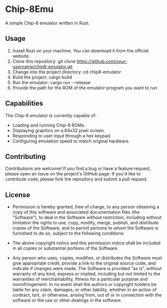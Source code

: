 # Chip-8Emu
A simple Chip-8 emulator written in Rust.

## Usage
1. Install Rust on your machine. You can download it from the official website.
2. Clone this repository: git clone https://github.com/your-username/chip8-emulator.git
3. Change into the project directory: cd chip8-emulator
4. Build the project: cargo build
5. Run the emulator: cargo run --release
6. Provide the path for the ROM of the emulator program you want to run
    

## Capabilities

The Chip-8 emulator is currently capable of:

+ Loading and running Chip-8 ROMs.
+ Displaying graphics on a 64x32 pixel screen.
+ Responding to user input through a hex keypad.
+ Configuring emulation speed to match original hardware.

## Contributing

Contributions are welcome! If you find a bug or have a feature request, please open an issue on the project's GitHub page. If you'd like to contribute code, please fork the repository and submit a pull request.

## License
+ Permission is hereby granted, free of charge, to any person obtaining a copy of this software and associated documentation files (the “Software”), to deal in the Software without restriction, including without limitation the rights to use, copy, modify, merge, publish, and distribute copies of the Software, and to permit persons to whom the Software is furnished to do so, subject to the following conditions:

+ The above copyright notice and this permission notice shall be included in all copies or substantial portions of the Software.

+ Any person who uses, copies, modifies, or distributes the Software must give appropriate credit, provide a link to the original source code, and indicate if changes were made. The Software is provided “as is”, without warranty of any kind, express or implied, including but not limited to the warranties of merchantability, fitness for a particular purpose and noninfringement. In no event shall the authors or copyright holders be liable for any claim, damages, or other liability, whether in an action of contract, tort, or otherwise, arising from, out of or in connection with the software or the use or other dealings in the software.


